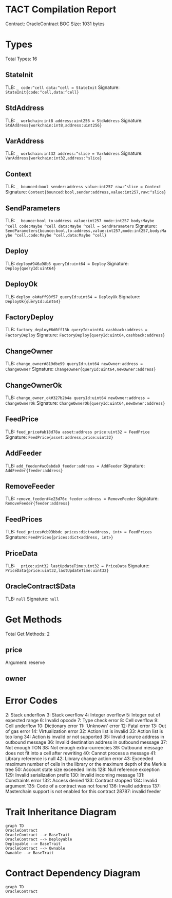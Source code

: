 # TACT Compilation Report
Contract: OracleContract
BOC Size: 1031 bytes

# Types
Total Types: 16

## StateInit
TLB: `_ code:^cell data:^cell = StateInit`
Signature: `StateInit{code:^cell,data:^cell}`

## StdAddress
TLB: `_ workchain:int8 address:uint256 = StdAddress`
Signature: `StdAddress{workchain:int8,address:uint256}`

## VarAddress
TLB: `_ workchain:int32 address:^slice = VarAddress`
Signature: `VarAddress{workchain:int32,address:^slice}`

## Context
TLB: `_ bounced:bool sender:address value:int257 raw:^slice = Context`
Signature: `Context{bounced:bool,sender:address,value:int257,raw:^slice}`

## SendParameters
TLB: `_ bounce:bool to:address value:int257 mode:int257 body:Maybe ^cell code:Maybe ^cell data:Maybe ^cell = SendParameters`
Signature: `SendParameters{bounce:bool,to:address,value:int257,mode:int257,body:Maybe ^cell,code:Maybe ^cell,data:Maybe ^cell}`

## Deploy
TLB: `deploy#946a98b6 queryId:uint64 = Deploy`
Signature: `Deploy{queryId:uint64}`

## DeployOk
TLB: `deploy_ok#aff90f57 queryId:uint64 = DeployOk`
Signature: `DeployOk{queryId:uint64}`

## FactoryDeploy
TLB: `factory_deploy#6d0ff13b queryId:uint64 cashback:address = FactoryDeploy`
Signature: `FactoryDeploy{queryId:uint64,cashback:address}`

## ChangeOwner
TLB: `change_owner#819dbe99 queryId:uint64 newOwner:address = ChangeOwner`
Signature: `ChangeOwner{queryId:uint64,newOwner:address}`

## ChangeOwnerOk
TLB: `change_owner_ok#327b2b4a queryId:uint64 newOwner:address = ChangeOwnerOk`
Signature: `ChangeOwnerOk{queryId:uint64,newOwner:address}`

## FeedPrice
TLB: `feed_price#ab18d78a asset:address price:uint32 = FeedPrice`
Signature: `FeedPrice{asset:address,price:uint32}`

## AddFeeder
TLB: `add_feeder#ac0abda9 feeder:address = AddFeeder`
Signature: `AddFeeder{feeder:address}`

## RemoveFeeder
TLB: `remove_feeder#4e23d76c feeder:address = RemoveFeeder`
Signature: `RemoveFeeder{feeder:address}`

## FeedPrices
TLB: `feed_prices#cb93bbdc prices:dict<address, int> = FeedPrices`
Signature: `FeedPrices{prices:dict<address, int>}`

## PriceData
TLB: `_ price:uint32 lastUpdateTime:uint32 = PriceData`
Signature: `PriceData{price:uint32,lastUpdateTime:uint32}`

## OracleContract$Data
TLB: `null`
Signature: `null`

# Get Methods
Total Get Methods: 2

## price
Argument: reserve

## owner

# Error Codes
2: Stack underflow
3: Stack overflow
4: Integer overflow
5: Integer out of expected range
6: Invalid opcode
7: Type check error
8: Cell overflow
9: Cell underflow
10: Dictionary error
11: 'Unknown' error
12: Fatal error
13: Out of gas error
14: Virtualization error
32: Action list is invalid
33: Action list is too long
34: Action is invalid or not supported
35: Invalid source address in outbound message
36: Invalid destination address in outbound message
37: Not enough TON
38: Not enough extra-currencies
39: Outbound message does not fit into a cell after rewriting
40: Cannot process a message
41: Library reference is null
42: Library change action error
43: Exceeded maximum number of cells in the library or the maximum depth of the Merkle tree
50: Account state size exceeded limits
128: Null reference exception
129: Invalid serialization prefix
130: Invalid incoming message
131: Constraints error
132: Access denied
133: Contract stopped
134: Invalid argument
135: Code of a contract was not found
136: Invalid address
137: Masterchain support is not enabled for this contract
28787: invalid feeder

# Trait Inheritance Diagram

```mermaid
graph TD
OracleContract
OracleContract --> BaseTrait
OracleContract --> Deployable
Deployable --> BaseTrait
OracleContract --> Ownable
Ownable --> BaseTrait
```

# Contract Dependency Diagram

```mermaid
graph TD
OracleContract
```